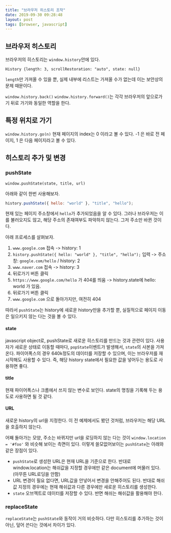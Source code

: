 ```yaml
---
title: "브라우저 히스토리 조작"
date: 2019-09-30 09:28:48
layout: post
tags: [browser, javascript]
---
```


## 브라우저 히스토리

브라우저의 히스토리는 `window.history`안에 있다.

`History {length: 3, scrollRestoration: "auto", state: null}`

`length`만 가져올 수 있을 뿐, 실제 내부에 리스트는 가져올 수가 없는데 이는 보안상의 문제 때문이다.

`window.history.back()` `window.history.forward()`는 각각 브라우저의 앞으로가기 뒤로 가기와 동일한 역할을 한다.

## 특정 위치로 가기

`window.history.go(n)` 현재 페이지의 index는 0 이라고 볼 수 있다. -1 은 바로 전 페이지, 1 은 다음 페이지라고 볼 수 있다.

## 히스토리 추가 및 변경

### pushState

`window.pushState(state, title, url)`

아래와 같이 한번 사용해보자.

```javascript
history.pushState({ hello: "world" }, "title", "hello");
```

현재 있는 페이지 주소창에서 `hello`가 추가되었음을 알 수 있다. 그러나 브라우저는 이를 불러오지도 않고, 해당 주소의 존재여부도 파악하지 않는다. 그저 주소만 바뀐 것이다.

아래 프로세스를 살펴보자.

1. `www.google.com` 접속 -> history: 1
2. `history.pushState({ hello: "world" }, "title", "hello");` 입력 -> 주소창: `google.com/hello` / history: 2
3. `www.naver.com` 접속 -> history: 3
4. 뒤로가기 버튼 클릭
5. `https://www.google.com/hello` 가 404를 띄움 -> history.state에 hello: world 가 있음.
6. 뒤로가기 버튼 클릭
7. `www.google.com` 으로 돌아가지만, 여전히 404

따라서 `pushState`는 history에 새로운 history만을 추가할 뿐, 실질적으로 페이지 이동은 일으키지 않는 다는 것을 볼 수 있다.

#### state

javascript object로, pushState로 새로운 히스토리를 만드는 것과 관련이 있다. 사용자가 새로운 상태로 이동할 때마다, `popState`이벤트가 발생해서, `state`의 사본을 가져온다. 파이어폭스의 경우 640k정도의 데이터를 저장할 수 있으며, 이는 브라우저를 재시작해도 사용할 수 있다. 즉, 해당 history state에서 필요한 값을 넣어두는 용도로 사용하면 좋다.

#### title

현재 파이어폭스나 크롬에서 쓰지 않는 변수로 보인다. state의 명칭을 기록해 두는 용도로 사용하면 될 것 같다.

#### URL

새로운 history의 url을 지정한다. 이 전 예제에서도 봤던 것처럼, 브라우저는 해당 URL을 호출하지 않는다.

어째 돌아가는 모양, 주소는 바뀌지만 url을 로딩하지 않는 다는 것이 `window.location = '#foo'` 와 비슷해 보이는 측면이 있다. 이렇게 쓸모없어보이는 `pushState`는 아래와 같은 장점이 있다.

- `pushState`로 생성한 URL은 현재 URL을 기준으로 한다. 반대로 window.location는 해쉬값을 지정할 경우에만 같은 document에 머물러 있다. (아무튼 URL로딩을 안함)
- URL 변경이 필요 없다면, URL값을 안넣어서 변경을 안해주어도 된다. 반대로 해쉬값 지정의 경우에는 현재 해쉬값과 다른 경우에만 새로운 히스토리를 생성한다.
- `state` 오브젝트로 데이터를 저장할 수 있다. 반면 해쉬는 해쉬값을 활용해야 한다.


### replaceState

`replaceState`는 `pushState`와 동작이 거의 비슷하다. 다만 히스토리를 추가하는 것이 아닌, 덮어 쓴다는 것에서 차이가 있다.

